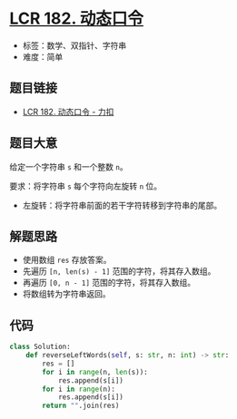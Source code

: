 # [LCR 182. 动态口令](https://leetcode.cn/problems/zuo-xuan-zhuan-zi-fu-chuan-lcof/)

- 标签：数学、双指针、字符串
- 难度：简单

## 题目链接

- [LCR 182. 动态口令 - 力扣](https://leetcode.cn/problems/zuo-xuan-zhuan-zi-fu-chuan-lcof/)

## 题目大意

给定一个字符串 `s` 和一个整数 `n`。

要求：将字符串 `s` 每个字符向左旋转 `n` 位。

- 左旋转：将字符串前面的若干字符转移到字符串的尾部。

## 解题思路

- 使用数组 `res` 存放答案。
- 先遍历 `[n, len(s) - 1]` 范围的字符，将其存入数组。
- 再遍历 `[0, n - 1]` 范围的字符，将其存入数组。
- 将数组转为字符串返回。

## 代码

```python
class Solution:
    def reverseLeftWords(self, s: str, n: int) -> str:
        res = []
        for i in range(n, len(s)):
            res.append(s[i])
        for i in range(n):
            res.append(s[i])
        return "".join(res)
```

